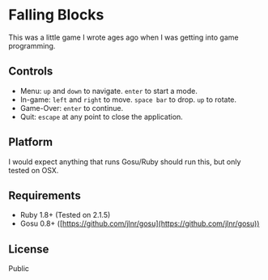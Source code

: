 
# Falling Blocks
This was a little game I wrote ages ago when I was getting into game programming.


## Controls
- Menu: `up` and `down` to navigate. `enter` to start a mode.
- In-game: `left` and `right` to move. `space bar` to drop. `up` to rotate.
- Game-Over: `enter` to continue.
- Quit: `escape` at any point to close the application.


## Platform
I would expect anything that runs Gosu/Ruby should run this, but only tested on OSX.


## Requirements
- Ruby 1.8+ (Tested on 2.1.5)
- Gosu 0.8+ ([https://github.com/jlnr/gosu](https://github.com/jlnr/gosu))


## License
Public
